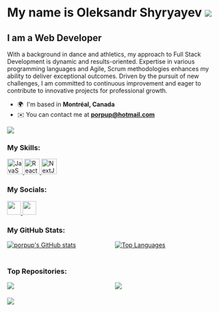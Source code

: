 My name is Oleksandr Shyryayev ![](https://user-images.githubusercontent.com/18350557/176309783-0785949b-9127-417c-8b55-ab5a4333674e.gif)
===========================================================================================================================================

I am a Web Developer
-------------

With a background in dance and athletics, my approach to Full Stack Development is dynamic and results-oriented. Expertise in various programming languages and Agile, Scrum methodologies enhances my ability to deliver exceptional outcomes. Driven by the pursuit of new challenges, I am committed to continuous improvement and eager to contribute to innovative projects for professional growth.

*   🌍  I'm based in <b>Montréal, Canada</b>
*   ✉️  You can contact me at <b>[porpup@hotmail.com](mailto:porpup@hotmail.com)</b>
  
  <a href="https://github.com/porpup?tab=followers" target="_blank" rel="noreferrer">
    <img src="https://img.shields.io/github/followers/porpup?logo=github&style=for-the-badge&color=22c55e&labelColor=134e4a" />
  </a>
  
### My Skills:
<p align="left">
  <a href="https://developer.mozilla.org/en-US/docs/Web/JavaScript" target="_blank" rel="noreferrer">
    <img src="https://raw.githubusercontent.com/danielcranney/readme-generator/main/public/icons/skills/javascript-colored.svg" width="36" height="36" alt="JavaScript" />
  </a>
  <a href="https://reactjs.org/" target="_blank" rel="noreferrer">
    <img src="https://raw.githubusercontent.com/danielcranney/readme-generator/main/public/icons/skills/react-colored.svg" width="36" height="36" alt="React" />
  </a>
  <a href="https://nextjs.org/docs" target="_blank" rel="noreferrer">
    <img src="https://raw.githubusercontent.com/danielcranney/readme-generator/main/public/icons/skills/nextjs-colored.svg" width="36" height="36" alt="NextJs" />
  </a>
</p>
                    
### My Socials:              
<p align="left">
  <a href="https://www.facebook.com/shyryayev/" target="_blank" rel="noreferrer">
    <picture>
      <source media="(prefers-color-scheme: dark)" srcset="https://raw.githubusercontent.com/danielcranney/readme-generator/main/public/icons/socials/facebook-dark.svg" />
      <source media="(prefers-color-scheme: light)" srcset="https://raw.githubusercontent.com/danielcranney/readme-generator/main/public/icons/socials/facebook.svg" />
      <img src="https://raw.githubusercontent.com/danielcranney/readme-generator/main/public/icons/socials/facebook.svg" width="32" height="32" />
    </picture>
  </a>
  <a href="https://www.linkedin.com/in/oleksandr-shyryayev-398550255/" target="_blank" rel="noreferrer">
    <picture>
      <source media="(prefers-color-scheme: dark)" srcset="https://raw.githubusercontent.com/danielcranney/readme-generator/main/public/icons/socials/linkedin-dark.svg" />
      <source media="(prefers-color-scheme: light)" srcset="https://raw.githubusercontent.com/danielcranney/readme-generator/main/public/icons/socials/linkedin.svg" />
      <img src="https://raw.githubusercontent.com/danielcranney/readme-generator/main/public/icons/socials/linkedin.svg" width="32" height="32" />
    </picture>
  </a>
</p>
  
### My GitHub Stats:
<div style="display: flex; flex-wrap: wrap; justify-content: space-between;">
  <a href="http://www.github.com/porpup" style="flex: 1; margin-bottom: 20px;">
    <img src="https://github-readme-stats.vercel.app/api?username=porpup&show_icons=true&hide=contribs&count_private=true&title_color=facc15&text_color=ffffff&icon_color=22c55e&bg_color=134e4a&hide_border=true&show_icons=true" alt="porpup's GitHub stats" />
  </a>
  <a href="https://github.com/porpup" style="flex: 1; margin-bottom: 20px;">
    <img src="https://github-readme-stats.vercel.app/api/top-langs/?username=porpup&langs_count=10&title_color=facc15&text_color=ffffff&icon_color=22c55e&bg_color=134e4a&hide_border=true&locale=en&custom_title=Top%20%Languages&layout=compact" alt="Top Languages" />
  </a>
</div>

### Top Repositories:
<div style="display: flex; flex-wrap: wrap; justify-content: space-between;">
  <a href="https://github.com/porpup/lamy_construction_website" style="flex: 1; margin-bottom: 20px;">
    <img src="https://github-readme-stats.vercel.app/api/pin/?username=porpup&repo=lamy_construction_website&title_color=facc15&text_color=ffffff&icon_color=22c55e&bg_color=134e4a&hide_border=true&locale=en" />
  </a>
  <a href="https://github.com/porpup/Free_Jokes_React_App" style="flex: 1; margin-bottom: 20px;">
    <img src="https://github-readme-stats.vercel.app/api/pin/?username=porpup&repo=Free_Jokes_React_App&title_color=facc15&text_color=ffffff&icon_color=22c55e&bg_color=134e4a&hide_border=true&locale=en" />
  </a>
</div>

<div style="display: flex; flex-wrap: wrap; justify-content: center;">
  <a href="https://github.com/porpup/Hockey_Website" style="flex: 1; margin-bottom: 20px;">
    <img src="https://github-readme-stats.vercel.app/api/pin/?username=porpup&repo=Hockey_Website&title_color=facc15&text_color=ffffff&icon_color=22c55e&bg_color=134e4a&hide_border=true&locale=en" />
  </a>
</div>
